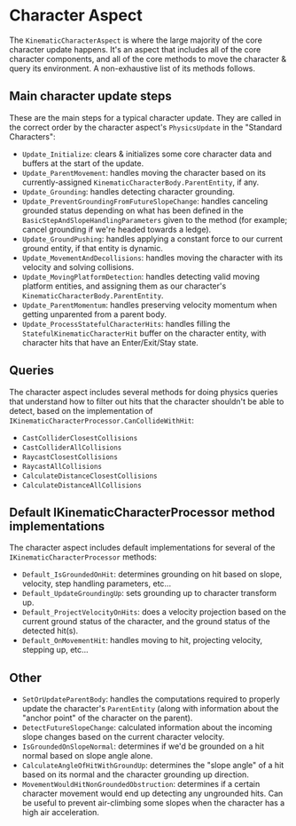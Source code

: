 
# Character Aspect

The `KinematicCharacterAspect` is where the large majority of the core character update happens. It's an aspect that includes all of the core character components, and all of the core methods to move the character & query its environment. A non-exhaustive list of its methods follows.

## Main character update steps
These are the main steps for a typical character update. They are called in the correct order by the character aspect's `PhysicsUpdate` in the "Standard Characters":
* `Update_Initialize`: clears & initializes some core character data and buffers at the start of the update.
* `Update_ParentMovement`: handles moving the character based on its currently-assigned `KinematicCharacterBody.ParentEntity`, if any.
* `Update_Grounding`: handles detecting character grounding.
* `Update_PreventGroundingFromFutureSlopeChange`: handles canceling grounded status depending on what has been defined in the `BasicStepAndSlopeHandlingParameters` given to the method (for example; cancel grounding if we're headed towards a ledge).
* `Update_GroundPushing`: handles applying a constant force to our current ground entity, if that entity is dynamic.
* `Update_MovementAndDecollisions`: handles moving the character with its velocity and solving collisions.
* `Update_MovingPlatformDetection`: handles detecting valid moving platform entities, and assigning them as our character's `KinematicCharacterBody.ParentEntity`.
* `Update_ParentMomentum`: handles preserving velocity momentum when getting unparented from a parent body.
* `Update_ProcessStatefulCharacterHits`: handles filling the `StatefulKinematicCharacterHit` buffer on the character entity, with character hits that have an Enter/Exit/Stay state.


## Queries
The character aspect includes several methods for doing physics queries that understand how to filter out hits that the character shouldn't be able to detect, based on the implementation of `IKinematicCharacterProcessor.CanCollideWithHit`:
* `CastColliderClosestCollisions`
* `CastColliderAllCollisions`
* `RaycastClosestCollisions`
* `RaycastAllCollisions`
* `CalculateDistanceClosestCollisions`
* `CalculateDistanceAllCollisions`


## Default IKinematicCharacterProcessor method implementations
The character aspect includes default implementations for several of the `IKinematicCharacterProcessor` methods:
* `Default_IsGroundedOnHit`: determines grounding on hit based on slope, velocity, step handling parameters, etc...
* `Default_UpdateGroundingUp`: sets grounding up to character transform up.
* `Default_ProjectVelocityOnHits`: does a velocity projection based on the current ground status of the character, and the ground status of the detected hit(s).
* `Default_OnMovementHit`: handles moving to hit, projecting velocity, stepping up, etc...


## Other
* `SetOrUpdateParentBody`: handles the computations required to properly update the character's `ParentEntity` (along with information about the "anchor point" of the character on the parent).
* `DetectFutureSlopeChange`: calculated information about the incoming slope changes based on the current character velocity.
* `IsGroundedOnSlopeNormal`: determines if we'd be grounded on a hit normal based on slope angle alone.
* `CalculateAngleOfHitWithGroundUp`: determines the "slope angle" of a hit based on its normal and the character grounding up direction.
* `MovementWouldHitNonGroundedObstruction`: determines if a certain character movement would end up detecting any ungrounded hits. Can be useful to prevent air-climbing some slopes when the character has a high air acceleration.